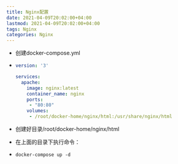 ```yaml
---
title: Nginx配置
date: 2021-04-09T20:02:00+04:00
lastmod: 2021-04-09T20:02:00+04:00
tags: Nginx
categories: Nginx
---
```


- 创建docker-compose.yml

- ```yaml
  version: '3'
  
  services:
    apache:
      image: nginx:latest
      container_name: nginx
      ports:
       - "80:80"
      volumes:
       - /root/docker-home/nginx/html:/usr/share/nginx/html
  
  ```

- 创建好目录/root/docker-home/nginx/html

- 在上面的目录下执行命令：

- ```shell
  docker-compose up -d
  ```

  


